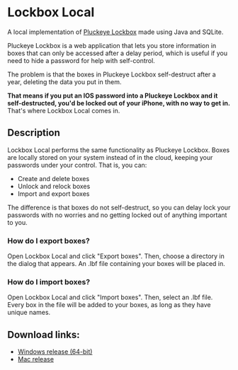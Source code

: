 # Lockbox Local

A local implementation of [Pluckeye Lockbox](https://lockbox.pluckeye.net/help) made using Java and SQLite.

Pluckeye Lockbox is a web application that lets you store information in boxes that can only be accessed after a delay period, 
which is useful if you need to hide a password for help with self-control.

The problem is that the boxes in Pluckeye Lockbox self-destruct after a year, deleting the data you put in them.

**That means if you put an IOS password into a Pluckeye Lockbox and it self-destructed, you'd be locked out of your iPhone, with no way to get in.** That's where Lockbox Local comes in.


## Description

Lockbox Local performs the same functionality as Pluckeye Lockbox. Boxes are locally stored on your system instead of in the cloud, keeping your passwords under your control. That is, you can:

* Create and delete boxes
* Unlock and relock boxes
* Import and export boxes

The difference is that boxes do not self-destruct, so you can delay lock your passwords with no worries and no getting locked out of anything important to you.

### How do I export boxes?

Open Lockbox Local and click "Export boxes". Then, choose a directory in the dialog that appears. An .lbf file containing your boxes will be placed in.

### How do I import boxes?

Open Lockbox Local and click "Import boxes". Then, select an .lbf file. Every box in the file will be added to your boxes, as long as they have unique names.

## Download links:
* [Windows release (64-bit)](https://github.com/japierreSWE/Lockbox_Local/releases/download/0.9/Lockbox_Local_WIN64.zip)
* [Mac release](https://github.com/japierreSWE/Lockbox_Local/releases/download/0.9/Lockbox.Local_Mac.zip)
